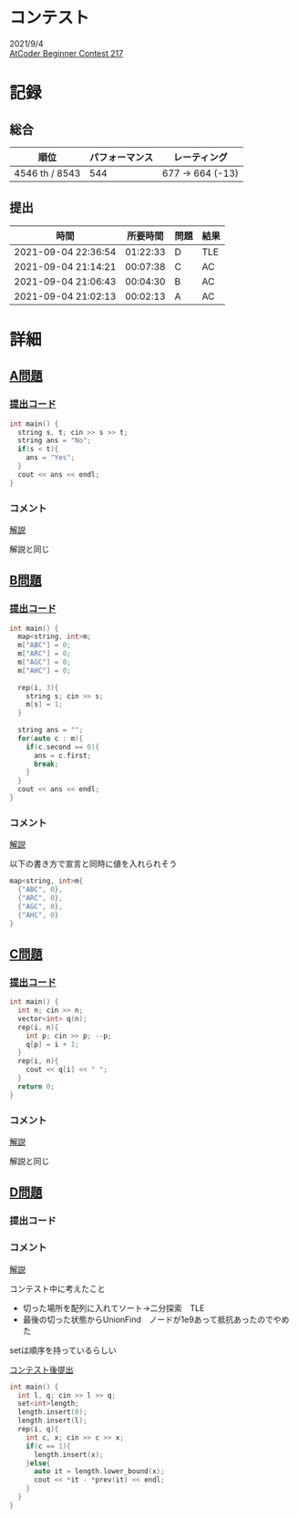 # コンテスト
2021/9/4<br>
[AtCoder Beginner Contest 217](https://atcoder.jp/contests/abc217)

# 記録
## 総合
|  順位  |  パフォーマンス  | レーティング |
| ---- | ---- | ---- |
|  4546 th / 8543  | 544 | 677 → 664 (-13) |

## 提出
|  時間  |  所要時間  |  問題  | 結果 |
| ---- | ---- | ---- | ---- |
| 2021-09-04 22:36:54 | 01:22:33 | D | TLE |
| 2021-09-04 21:14:21 | 00:07:38 | C | AC |
| 2021-09-04 21:06:43 | 00:04:30 | B | AC |
| 2021-09-04 21:02:13 | 00:02:13 | A | AC |


# 詳細
## [A問題](https://atcoder.jp/contests/abc217/tasks/abc217_a)
### [提出コード](https://atcoder.jp/contests/abc217/submissions/25559063)
```c++
int main() {
  string s, t; cin >> s >> t;
  string ans = "No";
  if(s < t){
    ans = "Yes";
  }
  cout << ans << endl;
}
```

### コメント
[解説](https://atcoder.jp/contests/abc217/editorial/2575)

解説と同じ


## [B問題](https://atcoder.jp/contests/abc217/tasks/abc217_b)
### [提出コード](https://atcoder.jp/contests/abc217/submissions/25566863)
```c++
int main() {
  map<string, int>m;
  m["ABC"] = 0;
  m["ARC"] = 0;
  m["AGC"] = 0;
  m["AHC"] = 0;
  
  rep(i, 3){
    string s; cin >> s;
    m[s] = 1;
  }
 
  string ans = "";
  for(auto c : m){
    if(c.second == 0){
      ans = c.first;
      break;
    }
  }
  cout << ans << endl;
}
```

### コメント
[解説](https://atcoder.jp/contests/abc217/editorial/2583)

以下の書き方で宣言と同時に値を入れられそう

```c++
map<string, int>m{
  {"ABC", 0},
  {"ARC", 0},
  {"AGC", 0},
  {"AHC", 0}
}
```




## [C問題](https://atcoder.jp/contests/abc217/tasks/abc217_c)
### [提出コード](https://atcoder.jp/contests/abc217/submissions/25574552)
```c++
int main() {
  int n; cin >> n;
  vector<int> q(n);
  rep(i, n){
    int p; cin >> p; --p;
    q[p] = i + 1;
  }
  rep(i, n){
    cout << q[i] << " ";
  }
  return 0;
}
```

### コメント
[解説](https://atcoder.jp/contests/abc217/editorial/2576)

解説と同じ


## [D問題](https://atcoder.jp/contests/abc217/tasks/abc217_d)
### 提出コード

### コメント

[解説](https://atcoder.jp/contests/abc217/editorial/2578)

コンテスト中に考えたこと

* 切った場所を配列に入れてソート→二分探索　TLE
* 最後の切った状態からUnionFind　ノードが1e9あって抵抗あったのでやめた

setは順序を持っているらしい

[コンテスト後提出](https://atcoder.jp/contests/abc217/submissions/25612135)

```c++
int main() {
  int l, q; cin >> l >> q;
  set<int>length;
  length.insert(0);
  length.insert(l);
  rep(i, q){
    int c, x; cin >> c >> x;
    if(c == 1){
      length.insert(x);
    }else{
      auto it = length.lower_bound(x);
      cout << *it - *prev(it) << endl;
    }
  }
}
```


